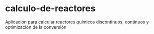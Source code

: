 # calculo-de-reactores
Aplicación para calcular reactores químicos discontinuos, continuos y optimizacion de la conversión
